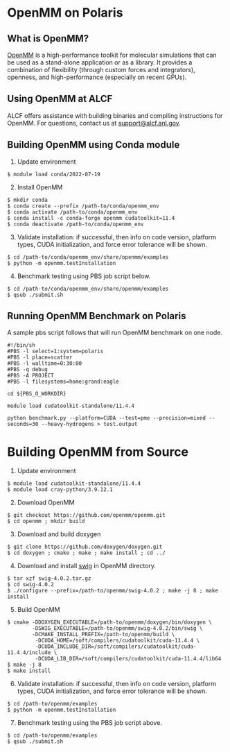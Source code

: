 # OpenMM on Polaris

## What is OpenMM?
[OpenMM](https://openmm.org/) is a high-performance toolkit for molecular simulations that can be used as a stand-alone application or as a library. It provides a combination of flexibility (through custom forces and integrators), openness, and high-performance (especially on recent GPUs). 

## Using OpenMM at ALCF
ALCF offers assistance with building binaries and compiling instructions for OpenMM. For questions, contact us at support@alcf.anl.gov.

## Building OpenMM using Conda module

1. Update environment
```
$ module load conda/2022-07-19
```
2. Install OpenMM
```
$ mkdir conda
$ conda create --prefix /path-to/conda/openmm_env
$ conda activate /path-to/conda/openmm_env
$ conda install -c conda-forge openmm cudatoolkit=11.4
$ conda deactivate /path-to/conda/openmm_env
```
3. Validate installation: if successful, then info on code version, platform types, CUDA initialization, and force error tolerance will be shown.

```
$ cd /path-to/conda/openmm_env/share/openmm/examples
$ python -m openmm.testInstallation
```

4. Benchmark testing using PBS job script below.

```
$ cd /path-to/conda/openmm_env/share/openmm/examples
$ qsub ./submit.sh
```

## Running OpenMM Benchmark on Polaris
A sample pbs script follows that will run OpenMM benchmark on one node.

```
#!/bin/sh
#PBS -l select=1:system=polaris
#PBS -l place=scatter
#PBS -l walltime=0:30:00
#PBS -q debug
#PBS -A PROJECT
#PBS -l filesystems=home:grand:eagle

cd ${PBS_O_WORKDIR}

module load cudatoolkit-standalone/11.4.4

python benchmark.py --platform=CUDA --test=pme --precision=mixed --seconds=30 --heavy-hydrogens > test.output
```
 
# Building OpenMM from Source

1. Update environment
```
$ module load cudatoolkit-standalone/11.4.4
$ module load cray-python/3.9.12.1
```
2. Download OpenMM
```
$ git checkout https://github.com/openmm/openmm.git
$ cd openmm ; mkdir build
```
3. Download and build doxygen
```
$ git clone https://github.com/doxygen/doxygen.git
$ cd doxygen ; cmake ; make ; make install ; cd ../
```
4. Download and install [swig](https://www.swig.org/download.html) in OpenMM directory.
```
$ tar xzf swig-4.0.2.tar.gz
$ cd swig-4.0.2
$ ./configure --prefix=/path-to/openmm/swig-4.0.2 ; make -j 8 ; make install
```
5. Build OpenMM
```
$ cmake -DDOXYGEN_EXECUTABLE=/path-to/openmm/doxygen/bin/doxygen \
        -DSWIG_EXECUTABLE=/path-to/openmm/swig-4.0.2/bin/swig \
        -DCMAKE_INSTALL_PREFIX=/path-to/openmm/build \
         -DCUDA_HOME=/soft/compilers/cudatoolkit/cuda-11.4.4 \
         -DCUDA_INCLUDE_DIR=/soft/compilers/cudatoolkit/cuda-11.4.4/include \
         -DCUDA_LIB_DIR=/soft/compilers/cudatoolkit/cuda-11.4.4/lib64
$ make -j 8
$ make install
```
6. Validate installation: if successful, then info on code version, platform types, CUDA initialization, and force error tolerance will be shown.

```
$ cd /path-to/openmm/examples
$ python -m openmm.testInstallation
```

7. Benchmark testing using the PBS job script above.

```
$ cd /path-to/openmm/examples
$ qsub ./submit.sh
```
